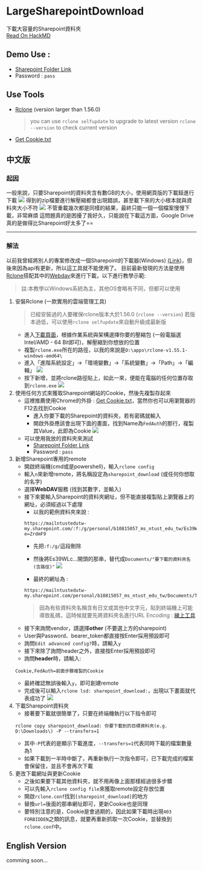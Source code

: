 # LargeSharepointDownload
 下載大容量的Sharepoint資料夾\
 [Read On HackMD](https://hackmd.io/@frakw/BJYCBAQch)
## Demo Use :
* [Sharepoint Folder Link](https://mailntustedutw-my.sharepoint.com/:f:/g/personal/b10815057_ms_ntust_edu_tw/Es39WLciVAhBksY52KNsNAwBgf1_Cs4Br_YmVyejI_bWNQ?e=ZrdmF9)
* Password : `pass`
## Use Tools
* [Rclone](https://rclone.org/downloads/) (version larger than 1.56.0)
    >you can use `rclone selfupdate` to upgrade to latest version
    >`rclone --version` to check current version
* [Get Cookie.txt](https://chrome.google.com/webstore/detail/get-cookiestxt-locally/cclelndahbckbenkjhflpdbgdldlbecc)
## 中文版
### 起因
一般來說，只要Sharepoint的資料夾含有數GB的大小，使用網頁版的下載鈕進行下載
![](imgs/web_download.png)
得到的zip檔要進行解壓縮都會出現錯誤，甚至載下來的大小根本就與資料夾大小不符
![](imgs/zip_err.png)
不管重載幾次都是同樣的結果，最終只能一個一個檔案慢慢下載，非常麻煩
這問題真的是困擾了我好久，只能說在下載這方面，Google Drive真的是做得比Sharepoint好太多了==

---

### 解法
以前我曾經將別人的專案修改成一個Sharepoint的下載器(Windows) [(Link)](https://github.com/frakw/sharepoint_downloader)，但後來因為api有更新，所以這工具就不能使用了。
目前最新發現的方法是使用[Rclone](https://rclone.org/)搭配其中的[Webdav](https://rclone.org/webdav/)來進行下載，以下進行教學示範:
> 註:本教學以Windows系統為主，其他OS會略有不同，但都可以使用
1. 安裝Rclone (一款實用的雲端管理工具)
    > 已經安裝過的人要確保rclone版本大於1.56.0 (`rclone --version`)
    > 若版本過低，可以使用`rclone selfupdate`來自動升級成最新版
    * 進入[下載頁面](https://rclone.org/downloads/)，根據作業系統與架構選擇你要的壓縮包 (一般電腦選Intel/AMD - 64 Bit即可)，解壓縮到你想放的位置
    * 複製`rclone.exe`所在的路徑，以我的來說是`D:\apps\rclone-v1.55.1-windows-amd64\`
    * 進入「進階系統設定」->「環境變數」->「系統變數」->「Path」->「編輯」
    ![](imgs/set_rclone_path.png)
    * 按下新增，並將rclone路徑貼上，如此一來，便能在電腦的任何位置存取到`rclone.exe`
    ![](imgs/add_rclone_path.png)
2. 使用任何方式來獲取Sharepoint網站的Cookie，然後先複製存起來
    * 這裡推薦使用Chrome的外掛 : [Get Cookie.txt](https://chrome.google.com/webstore/detail/get-cookiestxt-locally/cclelndahbckbenkjhflpdbgdldlbecc)，當然你也可以用瀏覽器的F12去找到Cookie
        * 進入你要下載的Sharepoint的資料夾，若有密碼就輸入
        * 開啟外掛應該會出現下面的畫面，找到Name為`FedAuth`的那行，複製其Value，此即為Cookie
    ![](imgs/get_cookie.png)
    * 可以使用我放的資料夾來測試
        * [Sharepoint Folder Link](https://mailntustedutw-my.sharepoint.com/:f:/g/personal/b10815057_ms_ntust_edu_tw/Es39WLciVAhBksY52KNsNAwBgf1_Cs4Br_YmVyejI_bWNQ?e=ZrdmF9)
        * Password : `pass`
3. 新增Sharepoint專用的remote
    * 開啟終端機(cmd或是powershell)，輸入`rclone config`
    * 輸入`n`來新增remote，將名稱設定為`sharepoint_download` (或任何你想取的名字)
    * 選擇**WebDAV**服務 (找到其數字，並輸入)
    * 接下來要輸入Sharepoint的資料夾網址，但不能直接複製貼上瀏覽器上的網址，必須經過以下處理
        * 以我的範例資料夾來說 : 
        ```
        https://mailntustedutw-my.sharepoint.com/:f:/g/personal/b10815057_ms_ntust_edu_tw/Es39WLciVAhBksY52KNsNAwBgf1_Cs4Br_YmVyejI_bWNQ?e=ZrdmF9
        ```
        * 先把`:f:/g/`這段刪除
        * 然後將Es39WLc...開頭的那串，替代成`Documents/"要下載的資料夾名(含路徑)"`
        ![](imgs/folder_name.png)

        * 最終的網址為 : 
        ```
        https://mailntustedutw-my.sharepoint.com/personal/b10815057_ms_ntust_edu_tw/Documents/TestDownloadFolder
        ```
        > 因為有些資料夾名稱含有日文或其他中文字元，貼到終端機上可能導致亂碼，這時候就要先將資料夾名進行URL Encoding : [線上工具](https://onlineutf8tools.com/url-encode-utf8)        
    * 接下來詢問vendor，請選擇**other** (不要選上方的sharepoint)
    * User與Password、bearer_token都直接按Enter採用預設即可
    * 詢問`Edit advanced config?`時，請輸入`y`
    * 接下來除了詢問header之外，直接按Enter採用預設即可
    * 詢問**header**時，請輸入:
    ```
    Cookie,FedAuth=前面步驟複製的Cookie
    ```
    * 最終確認無誤後輸入`y`，即可創建remote
    * 完成後可以輸入`rclone lsd: sharepoint_download:`，出現以下畫面就代表成功了
    ![](imgs/ls_test.png)
4. 下載Sharepoint資料夾
    * 接著要下載就很簡單了，只要在終端機執行以下指令即可
    ```
    rclone copy sharepoint_download: 你要下載到的目標資料夾(e.g. D:\Downloads\) -P --transfers=1
    ```
    * 其中`-P`代表的是顯示下載進度，`--transfers=1`代表同時下載的檔案數量為1
    * 如果下載到一半時中斷了，再重新執行一次指令即可，已下載完成的檔案會保留住，並且不會再次下載
5. 更改下載網址與更新Cookie
    * 之後如果要下載其他資料夾，就不用再像上面那樣經過很多步驟
    * 可以先輸入`rclone config file`來獲取remote設定存放位置
    * 開啟`rclone.conf`找到`[sharepoint_download]`的地方
    * 替換`url=`後面的那串網址即可，更新Cookie也是同理
    * 要特別注意的是，Cookie是會過期的，因此如果下載時出現`403 FORBIDDEN`之類的訊息，就要再重新抓取一次Cookie，並替換到`rclone.conf`中。
## English Version
comming soon...